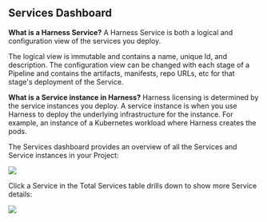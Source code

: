 ## Services Dashboard

**What is a Harness Service?** A Harness Service is both a logical and configuration view of the services you deploy.

The logical view is immutable and contains a name, unique Id, and description. The configuration view can be changed with each stage of a Pipeline and contains the artifacts, manifests, repo URLs, etc for that stage's deployment of the Service.

**What is a Service instance in Harness?** Harness licensing is determined by the service instances you deploy. A service instance is when you use Harness to deploy the underlying infrastructure for the instance. For example, an instance of a Kubernetes workload where Harness creates the pods.

The Services dashboard provides an overview of all the Services and Service instances in your Project:

![](./static/monitor-cd-deployments-19.png)

Click a Service in the Total Services table drills down to show more Service details:

![](./static/monitor-cd-deployments-20.png)
